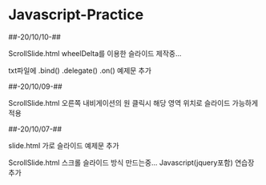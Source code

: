 # Javascript-Practice

##-20/10/10-##

ScrollSlide.html
wheelDelta를 이용한 슬라이드 제작중...

txt파일에
.bind() .delegate() .on() 예제문 추가

##-20/10/09-##

ScrollSlide.html
오른쪽 내비게이션의 원 클릭시 해당 영역 위치로 슬라이드 가능하게 적용

##-20/10/07-##

slide.html
가로 슬라이드 예제문 추가

ScrollSlide.html
스크롤 슬라이드 방식 만드는중...
Javascript(jquery포함) 연습장 추가

